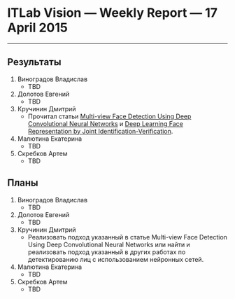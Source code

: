 # ITLab Vision — Weekly Report — 17 April 2015

----------------

## Результаты

  1. Виноградов Владислав
     - TBD
  1. Долотов Евгений
     - TBD
  1. Кручинин Дмитрий
     - Прочитал статьи [Multi-view Face Detection Using Deep Convolutional Neural Networks](http://arxiv.org/pdf/1502.02766.pdf) и [Deep Learning Face Representation by Joint Identification-Verification](http://papers.nips.cc/paper/5416-deep-learning-face-representation-by-joint-identification-verification.pdf).
  1. Малютина Екатерина
     - TBD
  1. Скребков Артем
     - TBD

## Планы

  1. Виноградов Владислав
     - TBD
  1. Долотов Евгений
     - TBD
  1. Кручинин Дмитрий
     - Реализовать подход указанный в статье Multi-view Face Detection Using Deep Convolutional Neural Networks или найти и реализовать подход указанный в других работах по детектированию лиц с использованием нейронных сетей.
  1. Малютина Екатерина
     - TBD
  1. Скребков Артем
     - TBD
